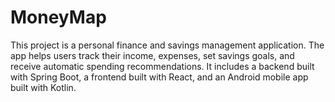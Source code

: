 # MoneyMap
This project is a personal finance and savings management application. The app helps users track their income, expenses, set savings goals, and receive automatic spending recommendations. It includes a backend built with Spring Boot, a frontend built with React, and an Android mobile app built with Kotlin.
